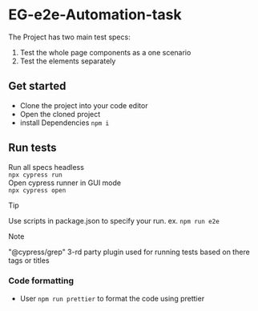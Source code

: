 # EG-e2e-Automation-task

The Project has two main test specs:

1. Test the whole page components as a one scenario
2. Test the elements separately

## Get started

-   Clone the project into your code editor
-   Open the cloned project
-   install Dependencies
    `npm i`

## Run tests

Run all specs headless  
`npx cypress run`  
Open cypress runner in GUI mode  
`npx cypress open`

> [!TIP]
> Use scripts in package.json to specify your run.
> ex. `npm run e2e`

> [!NOTE]
> "@cypress/grep" 3-rd party plugin used for running tests based on there tags or titles


### Code formatting 
- User `npm run prettier` to format the code using prettier
